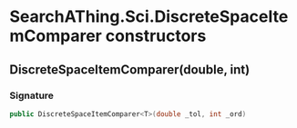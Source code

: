 # SearchAThing.Sci.DiscreteSpaceItemComparer<T> constructors
## DiscreteSpaceItemComparer<T>(double, int)
### Signature
```csharp
public DiscreteSpaceItemComparer<T>(double _tol, int _ord)
```
